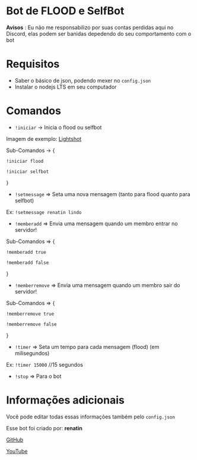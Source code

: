 # Bot de FLOOD e SelfBot
**Avisos** : Eu não me responsabilizo por suas contas perdidas aqui no Discord, elas podem ser banidas depedendo do seu comportamento com o bot

# Requisitos
* Saber o básico de json, podendo mexer no `config.json`
* Instalar o nodejs LTS em seu computador

# Comandos
* `!iniciar` -> Inicia o flood ou selfbot

Imagem de exemplo: [Lightshot](https://prnt.sc/ufag0y)

Sub-Comandos -> {

`!iniciar flood`

`!iniciar selfbot`

}

* `!setmessage` => Seta uma nova mensagem (tanto para flood quanto para selfbot)

Ex: `!setmessage renatin lindo`

* `!memberadd` => Envia uma mensagem quando um membro entrar no servidor!

Sub-Comandos => {

`!memberadd true`

`!memberadd false`

}

* `!memberremove` => Envia uma mensagem quando um membro sair do servidor!

Sub-Comandos => {

`!memberremove true`

`!memberremove false`

}

* `!timer` => Seta um tempo para cada mensagem (flood) (em milisegundos)

Ex: `!timer 15000` //15 segundos

* `!stop` => Para o bot

# Informações adicionais

Você pode editar todas essas informações também pelo `config.json`

Esse bot foi criado por: **renatin**

[GitHub](https://github.com/renato425)

[YouTube](https://www.youtube.com/channel/UCQ4KaaXxcr7GkvZvcJaZmUA)
